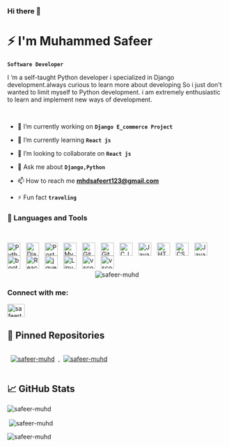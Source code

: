 ### Hi there 👋
# ⚡ I'm Muhammed Safeer

**`Software Developer`**

I ’m a self-taught Python developer i specialized in Django development.always curious to learn more about developing So i just don't wanted to limit myself to Python development. i am extremely enthusiastic to learn and implement new ways of development.

<br/>

- 🔭 I’m currently working on  **`Django E_commerce Project`**

- 🌱 I’m currently learning **`React js`**

- 👯 I’m looking to collaborate on **`React js`**

- 💬 Ask me about **`Django,Python`**

- 📫 How to reach me **mhdsafeert123@gmail.com**

- ⚡ Fun fact **`traveling`**

### 🧰 Languages and Tools
<br/>

<img align="left" alt="Python" width="30px" style="padding-right:10px;" 
src="https://cdn.jsdelivr.net/gh/devicons/devicon/icons/python/python-plain.svg" />

<img align="left" alt="Django" width="30px" style="padding-right:10px;" 
src="https://cdn.jsdelivr.net/gh/devicons/devicon/icons/django/django-plain.svg" />

<img align="left" alt="Postgresql" width="30px" style="padding-right:10px;" 
src="https://cdn.jsdelivr.net/gh/devicons/devicon/icons/postgresql/postgresql-original.svg" />

<img align="left" alt="Mysql" width="30px" style="padding-right:10px;" src="https://cdn.jsdelivr.net/gh/devicons/devicon/icons/mysql/mysql-original.svg" />

<img align="left" alt="Git" width="30px" style="padding-right:10px;" src="https://cdn.jsdelivr.net/gh/devicons/devicon/icons/git/git-original.svg" />

<img align="left" alt="GitHub" width="30px" style="padding-right:10px;" src="https://cdn.jsdelivr.net/gh/devicons/devicon/icons/github/github-original.svg" />

<img align="left" alt="C_langugage" width="30px" style="padding-right:10px;"
src="https://cdn.jsdelivr.net/gh/devicons/devicon/icons/c/c-original.svg" />

<img align="left" alt="Java" width="30px" style="padding-right:10px;" 
src="https://cdn.jsdelivr.net/gh/devicons/devicon/icons/java/java-original.svg" /> 

<img align="left" alt="HTML" width="30px" style="padding-right:10px;" 
src="https://cdn.jsdelivr.net/gh/devicons/devicon/icons/html5/html5-plain.svg" />

<img align="left" alt="CSS" width="30px" style="padding-right:10px;" 
src="https://cdn.jsdelivr.net/gh/devicons/devicon/icons/css3/css3-plain.svg" />

<img align="left" alt="JavaScript" width="30px" style="padding-right:10px;" 
src="https://cdn.jsdelivr.net/gh/devicons/devicon/icons/javascript/javascript-plain.svg" /> 

<img align="left" alt="bootstrap" width="30px" style="padding-right:10px;" 
src="https://cdn.jsdelivr.net/gh/devicons/devicon/icons/bootstrap/bootstrap-original.svg" />
          
<img align="left" alt="React" width="30px" style="padding-right:10px;" 
src="https://cdn.jsdelivr.net/gh/devicons/devicon/icons/react/react-original.svg" />

<img align="left" alt="jquery" width="30px" style="padding-right:10px;"
src="https://cdn.jsdelivr.net/gh/devicons/devicon/icons/jquery/jquery-original.svg" />

<img align="left" alt="Linux" width="30px" style="padding-right:10px;" src="https://cdn.jsdelivr.net/gh/devicons/devicon/icons/linux/linux-original.svg" />

<img align="left" alt="vscode" width="30px" style="padding-right:10px;"
src="https://cdn.jsdelivr.net/gh/devicons/devicon/icons/vscode/vscode-original.svg" />

<img align="left" alt="vscode" width="30px" style="padding-right:10px;"
src="https://cdn.jsdelivr.net/gh/devicons/devicon/icons/pycharm/pycharm-original.svg" />
<br/>

<p align="center"> <br/> <br/> <img src="https://komarev.com/ghpvc/?username=safeer-muhd&label=Profile%20views&color=0e75b6&style=flat" alt="safeer-muhd" /></p>

<h3 align="left">Connect with me:<br/> </h3>
<p align="left">
<a href="https://linkedin.com/in/safeerthottathil" target="blank"><img align="center" src="https://raw.githubusercontent.com/rahuldkjain/github-profile-readme-generator/master/src/images/icons/Social/linked-in-alt.svg" alt="safeerthottathil" height="30" width="40" /></a>
</p>

## 📌 Pinned Repositories

<a href="https://github.com/safeer-muhd/Django_Ecommerce">
<img align="center" style="margin:1rem 0.5rem" src="https://github-readme-stats.vercel.app/api/pin/?username=safeer-muhd&repo=Django_Ecommerce&title=en&layout=compact&theme=tokyonight" alt="safeer-muhd" />
</a>

<a href="https://github.com/safeer-muhd/Hospital_Management">
<img align="center" style="margin:1rem 0.5rem" src="https://github-readme-stats.vercel.app/api/pin/?username=safeer-muhd&repo=Hospital_Management&title=en&layout=compact&theme=tokyonight" alt="safeer-muhd"/>
</a>

## &#x1f4c8; GitHub Stats

<p><img align="center" src="https://github-readme-stats.vercel.app/api/top-langs?username=safeer-muhd&show_icons=true&locale=en&layout=compact&theme=tokyonight" alt="safeer-muhd" /></p>

<p>&nbsp;<img align="center" src="https://github-readme-stats.vercel.app/api?username=safeer-muhd&show_icons=true&locale=en&theme=tokyonight" alt="safeer-muhd" /></p>

<p><img align="center" src="https://github-readme-streak-stats.herokuapp.com/?user=safeer-muhd&&theme=tokyonight" alt="safeer-muhd" /></p>
